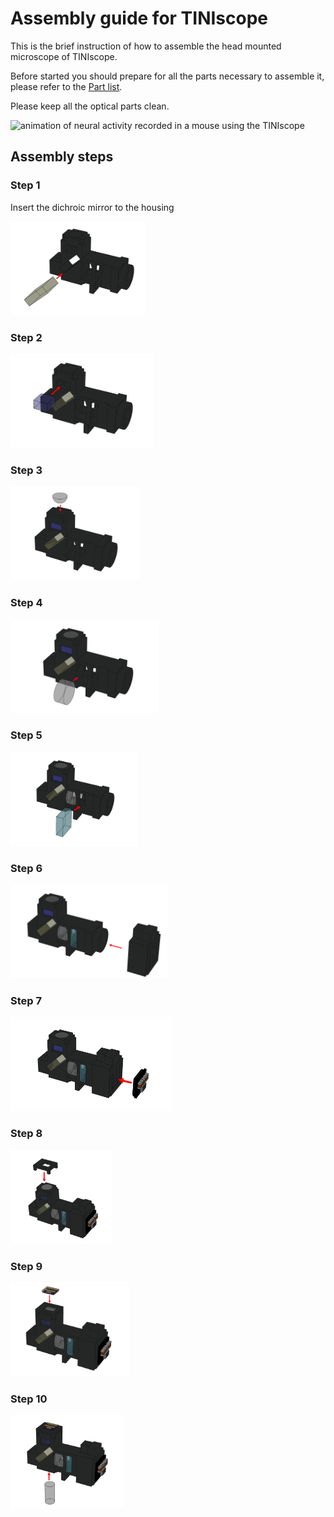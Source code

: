 # Assembly guide for TINIscope
This is the brief instruction of how to assemble the head mounted microscope of TINIscope.

Before started you should prepare for all the parts necessary to assemble it, please refer to the [Part list](.PartList_tiniscope.md).

Please keep all the optical parts clean. 

<img src="https://github.com/zhoupc/TINIscope/assets/51817953/3250388c-eef1-4473-91dc-a9a9d50e34c2" alt="animation of neural activity recorded in a mouse using the TINIscope" width="300" />

## Assembly steps 
### Step 1
Insert the dichroic mirror to the housing

<img src="../assets/assembly picture/step 1.png" alt="step1" height="150"/>

### Step 2
<img src="../assets/assembly picture/step 2.png" alt="step2" height="150"/>

### Step 3
<img src="../assets/assembly picture/step 3.png" alt="step3" height="150"/>

### Step 4
<img src="../assets/assembly picture/step 4.png" alt="step4" height="150"/>

### Step 5
<img src="../assets/assembly picture/step 5.png" alt="step5" height="150"/>

### Step 6
<img src="../assets/assembly picture/step 6.png" alt="step6" height="150"/>

### Step 7
<img src="../assets/assembly picture/step 7.png" alt="step7" height="150"/>

### Step 8
<img src="../assets/assembly picture/step 8.png" alt="step8" height="150"/>

### Step 9
<img src="../assets/assembly picture/step 9.png" alt="step9" height="150"/>

### Step 10
<img src="../assets/assembly picture/step 10.png" alt="step10" height="150"/>
